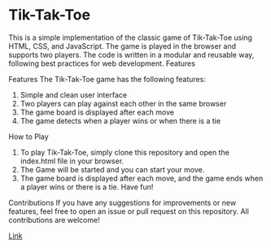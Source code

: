 # Tik-Tak-Toe
This is a simple implementation of the classic game of Tik-Tak-Toe using HTML, CSS, and JavaScript. The game is played in the browser and supports two players. The code is written in a modular and reusable way, following best practices for web development. Features

Features
The Tik-Tak-Toe game has the following features:

1. Simple and clean user interface
2. Two players can play against each other in the same browser
3. The game board is displayed after each move
4. The game detects when a player wins or when there is a tie


How to Play
1. To play Tik-Tak-Toe, simply clone this repository and open the index.html file in your browser. 
2. The Game will be started and you can start your move.
3. The game board is displayed after each move, and the game ends when a player wins or there is a tie. Have fun!

Contributions
If you have any suggestions for improvements or new features, feel free to open an issue or pull request on this repository. All contributions are welcome!

[Link](https://kumarjay2001.github.io/Tik-Tak-Toe/)
